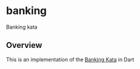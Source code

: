 # banking

Banking kata

## Overview
This is an implementation of the 
[Banking Kata](https://kata-log.rocks/banking-kata) 
in Dart